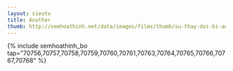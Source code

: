 ```yaml
---
layout: sieutv
title: Another
thumb: http://xemhoathinh.net/data/images/films/thumb/su-thay-doi-bi-an-another-2012.jpg
---
```

{% include xemhoathinh_bo tap="70756,70757,70758,70759,70760,70761,70763,70764,70765,70766,70767,70768" %} 
